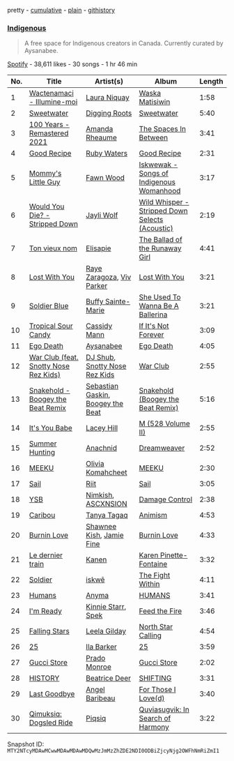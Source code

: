 pretty - [cumulative](/playlists/cumulative/37i9dQZF1DWYrH4yMJbkL8.md) - [plain](/playlists/plain/37i9dQZF1DWYrH4yMJbkL8) - [githistory](https://github.githistory.xyz/mackorone/spotify-playlist-archive/blob/main/playlists/plain/37i9dQZF1DWYrH4yMJbkL8)

### [Indigenous](https://open.spotify.com/playlist/37i9dQZF1DWYrH4yMJbkL8)

> A free space for Indigenous creators in Canada\. Currently curated by Aysanabee.

[Spotify](https://open.spotify.com/user/spotify) - 38,611 likes - 30 songs - 1 hr 46 min

| No. | Title | Artist(s) | Album | Length |
|---|---|---|---|---|
| 1 | [Wactenamaci \- Illumine\-moi](https://open.spotify.com/track/3gyVI0iEcLv4DPMHq1VXfX) | [Laura Niquay](https://open.spotify.com/artist/0pl54zLEvzbyIPj7ork06z) | [Waska Matisiwin](https://open.spotify.com/album/0Tm5Exm8H4m2L1HoojSWBG) | 1:58 |
| 2 | [Sweetwater](https://open.spotify.com/track/1XLZKmNR5HOB78jvDx0iU1) | [Digging Roots](https://open.spotify.com/artist/6jXRPYI1uhTRJKuetXMRpj) | [Sweetwater](https://open.spotify.com/album/4Dj6dQExClkwocUsSrAYMg) | 5:40 |
| 3 | [100 Years \- Remastered 2021](https://open.spotify.com/track/0dOPhH828C4TwABjiFGHEx) | [Amanda Rheaume](https://open.spotify.com/artist/3AolL1C2j6PAqp3BuWzsRZ) | [The Spaces In Between](https://open.spotify.com/album/7m0pjaaLCwCqT7dnF6uTfi) | 3:41 |
| 4 | [Good Recipe](https://open.spotify.com/track/5EwTVKsO2vCw81taf6awPq) | [Ruby Waters](https://open.spotify.com/artist/5ybU1P0ufoGH5CMclUKebd) | [Good Recipe](https://open.spotify.com/album/7ywplgIyG56OtTafvKWr6b) | 2:31 |
| 5 | [Mommy's Little Guy](https://open.spotify.com/track/2AC1GkkUrcpGZeSPhcDA3S) | [Fawn Wood](https://open.spotify.com/artist/7HrK2HP1tJfnMW2HFDw4kb) | [Iskwewak \- Songs of Indigenous Womanhood](https://open.spotify.com/album/4kxpjT2AC25hLcLisNWRHj) | 3:17 |
| 6 | [Would You Die? \- Stripped Down](https://open.spotify.com/track/6Tw3l5g2HVrwSLXqQSoZat) | [Jayli Wolf](https://open.spotify.com/artist/09AACzWu09h30NeqLRn4Tx) | [Wild Whisper \- Stripped Down Selects \(Acoustic\)](https://open.spotify.com/album/3g9FhdZ49aAkqGpRMTjF9v) | 2:19 |
| 7 | [Ton vieux nom](https://open.spotify.com/track/0N48WjkYqRjnjGpTGAA0Ok) | [Elisapie](https://open.spotify.com/artist/37Hkw3PjSoS9k06WwMibM3) | [The Ballad of the Runaway Girl](https://open.spotify.com/album/4thL3jIVt8oFNZgvnHslkU) | 4:41 |
| 8 | [Lost With You](https://open.spotify.com/track/6TqpVC4vqsZsFT0AH5doGJ) | [Raye Zaragoza](https://open.spotify.com/artist/14w8BJMukAOb1KQuY3d5Jc), [Viv Parker](https://open.spotify.com/artist/1e9EAdBnrbddrBATSzZfmW) | [Lost With You](https://open.spotify.com/album/7s83UPvo27RHReBXUW8oGH) | 3:21 |
| 9 | [Soldier Blue](https://open.spotify.com/track/3vx7dqQCjTLPOgySOarWpe) | [Buffy Sainte\-Marie](https://open.spotify.com/artist/5exO2eW84QucBhrRhcK76x) | [She Used To Wanna Be A Ballerina](https://open.spotify.com/album/0Gxy0Z3Zo4OissivfQGzzz) | 3:21 |
| 10 | [Tropical Sour Candy](https://open.spotify.com/track/0zwKGD9KXvdIfZXlCb0WzI) | [Cassidy Mann](https://open.spotify.com/artist/6RJL8I7zuC8mVHP5u9juRu) | [If It's Not Forever](https://open.spotify.com/album/5OhIJcMEADcrAKH5kkAvzT) | 3:09 |
| 11 | [Ego Death](https://open.spotify.com/track/4gERexyGdA7S0QcTqYajZt) | [Aysanabee](https://open.spotify.com/artist/1jbEBKJhX4rRmHD6xW6ve5) | [Ego Death](https://open.spotify.com/album/3orHRyo2D6kMEhUIAfMQAF) | 4:05 |
| 12 | [War Club \(feat\. Snotty Nose Rez Kids\)](https://open.spotify.com/track/6TL5wswOlpK0Xgzgxpp1PN) | [DJ Shub](https://open.spotify.com/artist/3fMA5LH56qpFdPxW1kQe4A), [Snotty Nose Rez Kids](https://open.spotify.com/artist/16T3el1CEjX49qFA7UT2n5) | [War Club](https://open.spotify.com/album/4mVICgR5RgRAOZ63QgN2Pl) | 2:55 |
| 13 | [Snakehold \- Boogey the Beat Remix](https://open.spotify.com/track/2sl8aplQ2yJR3aRrCUx4S5) | [Sebastian Gaskin](https://open.spotify.com/artist/1wDv2K6zsBFPYoFregJ4Za), [Boogey the Beat](https://open.spotify.com/artist/0Kc8I2nrf9po7TU4VH3lnK) | [Snakehold \(Boogey the Beat Remix\)](https://open.spotify.com/album/5o7I3FZg1BxbXwmY2BF1q4) | 5:16 |
| 14 | [It's You Babe](https://open.spotify.com/track/5u13NgTVTHVezINP6VNdML) | [Lacey Hill](https://open.spotify.com/artist/2wpygCAEcNNSRxpLdrLQap) | [M \(528 Volume II\)](https://open.spotify.com/album/0mMQHrtJYgOwdXxKpJOZWx) | 2:55 |
| 15 | [Summer Hunting](https://open.spotify.com/track/0LuoQSfQix19Ej8xf4vNLQ) | [Anachnid](https://open.spotify.com/artist/3InHKoRqLAoPvPfH5T6WEO) | [Dreamweaver](https://open.spotify.com/album/39gvn7LqSbcAVjl3nbvVWZ) | 2:52 |
| 16 | [MEEKU](https://open.spotify.com/track/2hAybMBoJz5oXw4fKa2CGX) | [Olivia Komahcheet](https://open.spotify.com/artist/3A9Soubh2RQ0YpAKEPAxQF) | [MEEKU](https://open.spotify.com/album/5XX5tIaU7b6wsdaM1s3Pl6) | 2:30 |
| 17 | [Sail](https://open.spotify.com/track/1VItsp2XMurqhXTKDn6mZD) | [Riit](https://open.spotify.com/artist/51rJGI9Wto6CZqOqLStQxO) | [Sail](https://open.spotify.com/album/4pIXKFihQ8aFHZuSCmZ4mj) | 3:05 |
| 18 | [YSB](https://open.spotify.com/track/02sIaWNAlLivWuwuJms5z9) | [Nimkish](https://open.spotify.com/artist/2wanSS60dzfQZZlkp8yswA), [ASCXNSION](https://open.spotify.com/artist/4lyarTwgakMp5lp3qbBo5x) | [Damage Control](https://open.spotify.com/album/14GnYk2R70GPph03EC1Kof) | 2:38 |
| 19 | [Caribou](https://open.spotify.com/track/4PpwCpBbYKT09HbMQNsxJt) | [Tanya Tagaq](https://open.spotify.com/artist/2WIb75pwIt78VCAhAtPObY) | [Animism](https://open.spotify.com/album/68Lm6RKQW5GKrzFMhaIhG4) | 4:53 |
| 20 | [Burnin Love](https://open.spotify.com/track/30uuYocMBzdEtcJTqFxC6U) | [Shawnee Kish](https://open.spotify.com/artist/67KtTWjRTAU9ZkjRFnaffZ), [Jamie Fine](https://open.spotify.com/artist/4uwJ3NRArTb8VlKbuAFyFG) | [Burnin Love](https://open.spotify.com/album/0EAuMc1b78RmjJW98JmKfk) | 4:33 |
| 21 | [Le dernier train](https://open.spotify.com/track/320efFXSFhVt2Oph9Ll6yY) | [Kanen](https://open.spotify.com/artist/152AxqKxLsjKigyrD9AYsC) | [Karen Pinette\-Fontaine](https://open.spotify.com/album/13PIwmxrdA5g1XuuHzh4iQ) | 3:32 |
| 22 | [Soldier](https://open.spotify.com/track/44MCNvFoH1nBlJrP7p0fVU) | [iskwē](https://open.spotify.com/artist/31flUlPgtGjDz3WL9hn420) | [The Fight Within](https://open.spotify.com/album/5ql5ET7tlDfCUGR4IkLbWQ) | 4:11 |
| 23 | [Humans](https://open.spotify.com/track/7IY64pLDXEr4V3VtpERE7Y) | [Anyma](https://open.spotify.com/artist/5EERuYYpAfLBVymbcG59hv) | [HUMANS](https://open.spotify.com/album/4AkcKYWIPStYBb5KmKcu8N) | 3:41 |
| 24 | [I'm Ready](https://open.spotify.com/track/1OgjcbZVt3DEe21xMHHunD) | [Kinnie Starr](https://open.spotify.com/artist/209owUSIqCjOCdahzFWdl8), [Spek](https://open.spotify.com/artist/08GOo5iQklmf62JyrfKcsi) | [Feed the Fire](https://open.spotify.com/album/3trrC8035F4ueYpGAh7eYn) | 3:46 |
| 25 | [Falling Stars](https://open.spotify.com/track/1HAt3Mt1yKBcaPUYvdADTA) | [Leela Gilday](https://open.spotify.com/artist/0nSstpr48Xb3fVs5AZHOLN) | [North Star Calling](https://open.spotify.com/album/2PdiDRBnfTLh6c5SZ4Zt62) | 4:54 |
| 26 | [25](https://open.spotify.com/track/74W8hlQqCm4PRjMSBvVlTE) | [Ila Barker](https://open.spotify.com/artist/6V5NP1pPpYLvS3hhyyUOAF) | [25](https://open.spotify.com/album/5zxpSc7KMQ0oUmwMt7gYUn) | 3:59 |
| 27 | [Gucci Store](https://open.spotify.com/track/1tQ6N1dQiXepKnjetWVsAc) | [Prado Monroe](https://open.spotify.com/artist/1Tw87xR7p102yY4fqusZzq) | [Gucci Store](https://open.spotify.com/album/3xxp6GqKMcwBT41XQmad9w) | 2:02 |
| 28 | [HISTORY](https://open.spotify.com/track/1LB3YY2dl2Txr0GBcDJz2D) | [Beatrice Deer](https://open.spotify.com/artist/3YEhsztAtjqpC0JikHMmYe) | [SHIFTING](https://open.spotify.com/album/10v5r1u4kwiIpdbakONaps) | 3:31 |
| 29 | [Last Goodbye](https://open.spotify.com/track/09P4P7813Fhu8ESkBWAsXs) | [Angel Baribeau](https://open.spotify.com/artist/0FPslk0bbQhxrwwzf9hOq4) | [For Those I Love\(d\)](https://open.spotify.com/album/5mDbhZk5UIRVZiSALezzB7) | 3:40 |
| 30 | [Qimuksiq: Dogsled Ride](https://open.spotify.com/track/2TYVZ7LmhfnQWrBqv8yy5D) | [Piqsiq](https://open.spotify.com/artist/22sYXaxfo8wisgHn4pvCTZ) | [Quviasugvik: In Search of Harmony](https://open.spotify.com/album/0ONaWZIZAxVPP8syZlIDgN) | 3:22 |

Snapshot ID: `MTY2NTcyMDAwMCwwMDAwMDAwMDQwMzJmMzZhZDE2NDI0ODBiZjcyNjg2OWFhNmRiZmI1`
